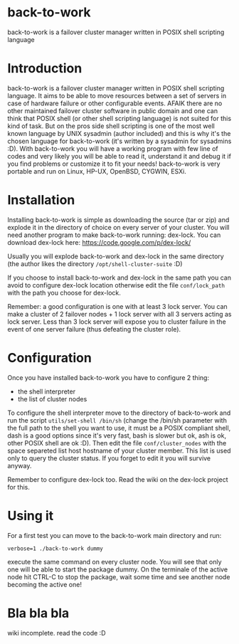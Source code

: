 # back-to-work
back-to-work is a failover cluster manager written in POSIX shell scripting language

# Introduction #

back-to-work is a failover cluster manager written in POSIX shell scripting language. It aims to be able to move resources between a set of servers in case of hardware failure or other configurable events. AFAIK there are no other maintained failover cluster software in public domain and one can think that POSIX shell (or other shell scripting language) is not suited for this kind of task. But on the pros side shell scripting is one of the most well known language by UNIX sysadmin (author included) and this is why it's the chosen language for back-to-work (it's written by a sysadmin for sysadmins :D). With back-to-work you will have a working program with few line of codes and very likely you will be able to read it, understand it and debug it if you find problems or customize it to fit your needs!
back-to-work is very portable and run on Linux, HP-UX, OpenBSD, CYGWIN, ESXi.

# Installation #

Installing back-to-work is simple as downloading the source (tar or zip) and explode it in the directory of choice on every server of your cluster. You will need another program to make back-to-work running: dex-lock. You can download dex-lock here:
https://code.google.com/p/dex-lock/

Usually you will explode back-to-work and dex-lock in the same directory (the author likes the directory `/opt/shell-cluster-suite` :D)

If you choose to install back-to-work and dex-lock in the same path you can avoid to configure dex-lock location otherwise edit the file `conf/lock_path` with the path you choose for dex-lock.

Remember: a good configuration is one with at least 3 lock server. You can make a cluster of 2 failover nodes + 1 lock server with all 3 servers acting as lock server. Less than 3 lock server will expose you to cluster failure in the event of one server failure (thus defeating the cluster role).

# Configuration #

Once you have installed back-to-work you have to configure 2 thing:
  * the shell interpreter
  * the list of cluster nodes

To configure the shell interpreter move to the directory of back-to-work and run the script `utils/set-shell /bin/sh` (change the /bin/sh parameter with the full path to the shell you want to use, it must be a POSIX compliant  shell, dash is a good options since it's very fast, bash is slower but ok, ash is ok, other POSIX shell are ok :D). Then edit the file `conf/cluster_nodes` with the space separeted list host hostname of your cluster member. This list is used only to query the cluster status. If you forget to edit it you will survive anyway.

Remember to configure dex-lock too. Read the wiki on the dex-lock project for this.

# Using it #

For a first test you can move to the back-to-work main directory and run:
```
verbose=1 ./back-to-work dummy
```

execute the same command on every cluster node. You will see that only one will be able to start the package dummy. On the terminale of the active node hit CTRL-C to stop the package, wait some time and see another node becoming the active one!

# Bla bla bla #

wiki incomplete. read the code :D
